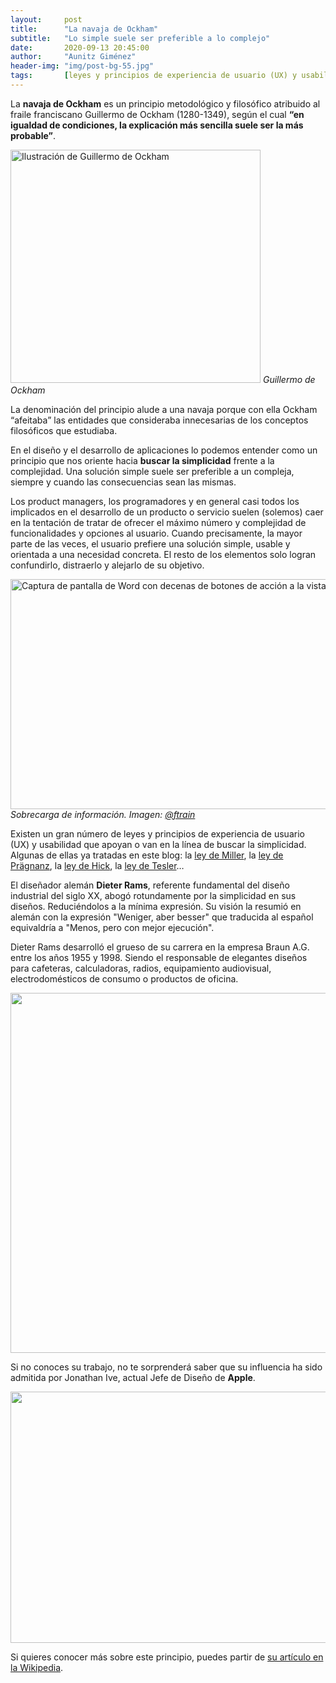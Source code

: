 ```yaml
---
layout:     post
title:      "La navaja de Ockham"
subtitle:   "Lo simple suele ser preferible a lo complejo"
date:       2020-09-13 20:45:00
author:     "Aunitz Giménez"
header-img: "img/post-bg-55.jpg"
tags:       [leyes y principios de experiencia de usuario (UX) y usabilidad, buenas prácticas de diseño]
---
```


<p>La <strong>navaja de Ockham</strong> es un principio metodológico y filosófico atribuido al fraile franciscano Guillermo de Ockham (1280-1349), según el cual <strong>“en igualdad de condiciones, la explicación más sencilla suele ser la más probable”</strong>.</p>

<p>
    <img src="{{ site.baseurl }}/img/la-navaja-de-ockham-01.jpg" alt="Ilustración de Guillermo de Ockham" width="400" height="373">
    <em>Guillermo de Ockham</em>
</p>

<p>La denominación del principio alude a una navaja porque con ella Ockham “afeitaba” las entidades que consideraba innecesarias de los conceptos filosóficos que estudiaba.</p>

<p>En el diseño y el desarrollo de aplicaciones lo podemos entender como un principio que nos oriente hacia <strong>buscar la simplicidad</strong> frente a la complejidad. Una solución simple suele ser preferible a un compleja, siempre y cuando las consecuencias sean las mismas.</p>

<p>Los product managers, los programadores y en general casi todos los implicados en el desarrollo de un producto o servicio suelen (solemos) caer en la tentación de tratar de ofrecer el máximo número y complejidad de funcionalidades y opciones al usuario. Cuando precisamente, la mayor parte de las veces, el usuario prefiere una solución simple, usable y orientada a una necesidad concreta. El resto de los elementos solo logran confundirlo, distraerlo y alejarlo de su objetivo.</p>

<p>
    <img src="{{ site.baseurl }}/img/la-navaja-de-ockham-02.png" alt="Captura de pantalla de Word con decenas de botones de acción a la vista" width="576" height="368">
    <em>Sobrecarga de información. Imagen: <a href="https://twitter.com/ftrain" target="_blank" rel="noopener noreferrer">@ftrain</a></em>
</p>

<p>Existen un gran número de leyes y principios de experiencia de usuario (UX) y usabilidad que apoyan o van en la línea de buscar la simplicidad. Algunas de ellas ya tratadas en este blog: la <a href="{{ site.baseurl }}{% post_url 2018-01-22-ley-05-ley-de-miller %}">ley de Miller</a>, la <a href="{{ site.baseurl }}{% post_url 2018-01-22-ley-04-ley-de-pragnanz %}">ley de Prägnanz</a>, la <a href="{{ site.baseurl }}{% post_url 2018-01-21-ley-02-ley-de-hick %}">ley de Hick</a>, la <a href="{{ site.baseurl }}{% post_url 2018-01-23-ley-08-ley-de-tesler %}">ley de Tesler</a>…</p>

<p>El diseñador alemán <strong>Dieter Rams</strong>, referente fundamental del diseño industrial del siglo XX, abogó rotundamente por la simplicidad en sus diseños. Reduciéndolos a la mínima expresión. Su visión la resumió en alemán con la expresión "Weniger, aber besser" que traducida al español equivaldría a "Menos, pero con mejor ejecución".</p>

<p>Dieter Rams desarrolló el grueso de su carrera en la empresa Braun A.G. entre los años 1955 y 1998. Siendo el responsable de elegantes diseños para cafeteras, calculadoras, radios, equipamiento audiovisual, electrodomésticos de consumo o productos de oficina.</p>

<p><img src="{{ site.baseurl }}/img/la-navaja-de-ockham-03.jpg" loading="lazy" alt="" width="720" height="576"></p>

<p>Si no conoces su trabajo, no te sorprenderá saber que su influencia ha sido admitida por Jonathan Ive, actual Jefe de Diseño de <strong>Apple</strong>.</p>

<p><img src="{{ site.baseurl }}/img/la-navaja-de-ockham-04.jpg" loading="lazy" alt="" width="720" height="402"></p>

<p>Si quieres conocer más sobre este principio, puedes partir de <a href="https://es.wikipedia.org/wiki/Navaja_de_Ockham" target="_blank" rel="noopener noreferrer">su artículo en la Wikipedia</a>.</p>